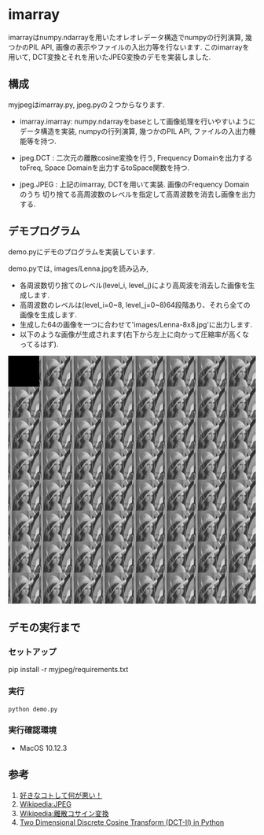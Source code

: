# imarray

imarrayはnumpy.ndarrayを用いたオレオレデータ構造でnumpyの行列演算, 幾つかのPIL API, 画像の表示やファイルの入出力等を行ないます. 
このimarrayを用いて, DCT変換とそれを用いたJPEG変換のデモを実装しました. 


## 構成

myjpegはimarray.py, jpeg.pyの２つからなります.
* imarray.imarray: numpy.ndarrayをbaseとして画像処理を行いやすいようにデータ構造を実装,
                   numpyの行列演算, 幾つかのPIL API, ファイルの入出力機能等を持つ.

* jpeg.DCT       : 二次元の離散cosine変換を行う, 
                   Frequency Domainを出力するtoFreq,
                   Space Domainを出力するtoSpace関数を持つ.

* jpeg.JPEG      : 上記のimarray, DCTを用いて実装. 画像のFrequency Domainのうち
                   切り捨てる高周波数のレベルを指定して高周波数を消去し画像を出力する.


## デモプログラム

demo.pyにデモのプログラムを実装しています.

demo.pyでは, images/Lenna.jpgを読み込み,

* 各周波数切り捨てのレベル(level\_i, level\_j)により高周波を消去した画像を生成します.
* 高周波数のレベルは(level\_i=0~8, level\_j=0~8)64段階あり、それら全ての画像を生成します.
* 生成した64の画像を一つに合わせて'images/Lenna-8x8.jpg'に出力します.
* 以下のような画像が生成されます(右下から左上に向かって圧縮率が高くなってるはず).

![実行例](https://github.com/cozysfc/imarray/blob/master/images/Lenna_jpeg_example_8x8_concatenated.jpg)

## デモの実行まで

### セットアップ

pip install -r myjpeg/requirements.txt


### 実行

```
python demo.py
```


### 実行確認環境

* MacOS 10.12.3


## 参考

1. [好きなコトして何が悪い！](http://tony-mooori.blogspot.jp/2016/02/dctpythonpython.html)
2. [Wikipedia:JPEG](https://ja.wikipedia.org/wiki/JPEG)
3. [Wikipedia:離散コサイン変換](https://ja.wikipedia.org/wiki/%E9%9B%A2%E6%95%A3%E3%82%B3%E3%82%B5%E3%82%A4%E3%83%B3%E5%A4%89%E6%8F%9B)
4. [Two Dimensional Discrete Cosine Transform (DCT-II) in Python](http://www.answermysearches.com/two-dimensional-discrete-cosine-transform-dct-ii-in-python/350/)
